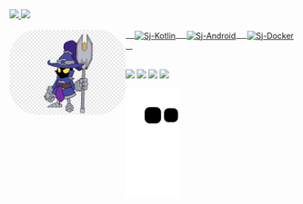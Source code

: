 <div align="left">
  <a href="https://github.com/sjbatista">
  <img height="150em" src="https://github-readme-stats.vercel.app/api?username=sjbatista&show_icons=true&theme=dracula&include_all_commits=true&count_private=true"/>
  <img height="150em" src="https://github-readme-stats.vercel.app/api/top-langs/?username=sjbatista&layout=compact&langs_count=7&theme=dracula"/>
</div>
<div style="display: inline_block"><br>
  <img align="left" alt="avatar" height="150" style="border-radius:50px;" src="https://github.com/sjbatista/sjbatista/blob/main/workflows/veigar.png">
  &nbsp;&nbsp;&nbsp;
  <img align="center" alt="Sj-Kotlin" height="60" width="70" src="https://cdn.jsdelivr.net/gh/devicons/devicon/icons/kotlin/kotlin-original.svg">
  &nbsp;&nbsp;&nbsp;
  <img align="center" alt="Sj-Android" height="60" width="70" src="https://cdn.jsdelivr.net/gh/devicons/devicon/icons/android/android-original-wordmark.svg">
  &nbsp;&nbsp;&nbsp;
  <img align="center" alt="Sj-Docker" height="60" width="70" src="https://cdn.jsdelivr.net/gh/devicons/devicon/icons/docker/docker-original-wordmark.svg">
  &nbsp;&nbsp;&nbsp;
</div>
<br>
  
<br>
<div> 
  <a href="https://www.instagram.com/sjsbatista" target="_blank"><img src="https://img.shields.io/badge/-Instagram-%23E4405F?style=for-the-badge&logo=instagram&logoColor=white" target="_blank"></a>
 <a href="https://discord.gg/AXqzVmE" target="_blank"><img src="https://img.shields.io/badge/Discord-7289DA?style=for-the-badge&logo=discord&logoColor=white" target="_blank"></a> 
  <a href="https://www.linkedin.com/in/salomão-batista-42aaab150/" target="_blank"><img src="https://img.shields.io/badge/-LinkedIn-%230077B5?style=for-the-badge&logo=linkedin&logoColor=white" target="_blank"></a>
  <a href="https://api.whatsapp.com/send?phone=5531975336222&text=Olá ! Encontrei seu contato no GitHub !" target="_blank"><img src="https://img.shields.io/badge/WhatsApp-25D366?style=for-the-badge&logo=whatsapp&logoColor=white" target="_blank"></a>
 
  ![Snake animation](https://github.com/rafaballerini/rafaballerini/blob/output/github-contribution-grid-snake.svg)
 
</div>


<!---

sjbatista/sjbatista is a ✨ special ✨ repository because its `README.md` (this file) appears on your GitHub profile.

You can click the Preview link to take a look at your changes.

--->
